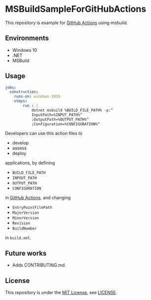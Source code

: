 # MSBuildSampleForGitHubActions

This repository is example for [GitHub Actions](https://github.co.jp/features/actions) using msbuild.

## Environments

- Windows 10
- .NET
- MSBuild

## Usage

```yaml
jobs:
  construction:
    runs-on: windows-2019
    steps:
        run : |
            dotnet msbuild %BUILD_FILE_PATH% -p:^
            InputPath=%INPUT_PATH%^
            ;OutputPath=%OUTPUT_PATH%^
            ;Configuration=%CONFIGURATION%^
```

Developers can use this action files to

- develop
- assess
- deploy

applications, by defining

- `BUILD_FILE_PATH`
- `INPOUT_PATH`
- `OUTPUT_PATH`
- `CONFIGURATION`

in [GitHub Actions](https://github.co.jp/features/actions), and changing

- `EntryPointFilePath`
- `MajorVersion`
- `MinorVersion`
- `Revision`
- `BuildNumber`

in `build.xml`.

## Future works

- Adds CONTRIBUTING.md.

## License

This repository is under the [MIT License](https://opensource.org/licenses/mit-license.php), see [LICENSE](./LICENSE.txt).
